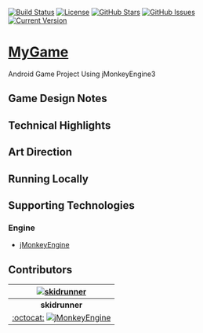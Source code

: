 [![Build Status](https://travis-ci.org/SkidRunner/mygame.svg?branch=master)](https://travis-ci.org/SkidRunner/mygame) [![License](https://img.shields.io/badge/License-BSD%203--Clause-blue.svg)](https://opensource.org/licenses/BSD-3-Clause) [![GitHub Stars](https://img.shields.io/github/stars/SkidRunner/mygame.svg)](https://github.com/SkidRunner/mygame/stargazers)
[![GitHub Issues](https://img.shields.io/github/issues/SkidRunner/mygame.svg)](https://github.com/SkidRunner/mygame/issues) [![Current Version](https://img.shields.io/badge/version-1.0.0-green.svg)](https://github.com/SkidRunner/mygame)

# [MyGame](https://skidrunner.github.io/mygame/)
Android Game Project Using jMonkeyEngine3

## Game Design Notes

## Technical Highlights

## Art Direction

## Running Locally

## Supporting Technologies
### Engine
* [jMonkeyEngine](http://jmonkeyengine.org/)

## Contributors

| [![skidrunner](https://github.com/skidrunner.png?size=100)](https://hub.jmonkeyengine.org/users/skidrunner) |
|:---:|
| **skidrunner** |
| [:octocat:](https://github.com/skidrunner) [![jMonkeyEngine](https://avatars0.githubusercontent.com/u/1562906?v=3&s=20)](https://hub.jmonkeyengine.org/users/skidrunner) |
